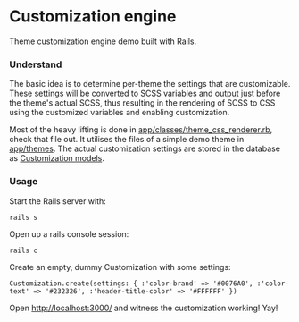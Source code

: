 Customization engine
====================

Theme customization engine demo built with Rails.


### Understand

The basic idea is to determine per-theme the settings that are customizable. These settings will be converted to SCSS variables and output just before the theme's actual SCSS, thus resulting in the rendering of SCSS to CSS using the customized variables and enabling customization.

Most of the heavy lifting is done in [app/classes/theme_css_renderer.rb](https://github.com/Darep/customization-engine/blob/master/app/classes/theme_css_renderer.rb), check that file out. It utilises the files of a simple demo theme in [app/themes](https://github.com/Darep/customization-engine/tree/master/app/themes). The actual customization settings are stored in the database as [Customization models](https://github.com/Darep/customization-engine/blob/master/app/models/customization.rb).


### Usage

Start the Rails server with:

    rails s

Open up a rails console session:

    rails c

Create an empty, dummy Customization with some settings:

    Customization.create(settings: { :'color-brand' => '#0076A0', :'color-text' => '#232326', :'header-title-color' => '#FFFFFF' })

Open [http://localhost:3000/](http://localhost:3000/) and witness the customization working! Yay!
